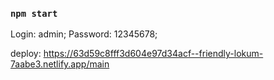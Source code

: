 ### `npm start`

Login: admin;
Password: 12345678;

deploy: https://63d59c8fff3d604e97d34acf--friendly-lokum-7aabe3.netlify.app/main
